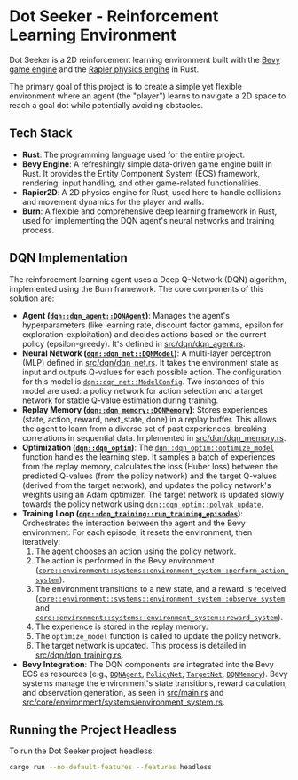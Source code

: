 # Dot Seeker - Reinforcement Learning Environment

Dot Seeker is a 2D reinforcement learning environment built with the [Bevy game engine](https://bevyengine.org/) and the [Rapier physics engine](https://rapier.rs/) in Rust.

The primary goal of this project is to create a simple yet flexible environment where an agent (the "player") learns to navigate a 2D space to reach a goal dot while potentially avoiding obstacles.

## Tech Stack

*   **Rust**: The programming language used for the entire project.
*   **Bevy Engine**: A refreshingly simple data-driven game engine built in Rust. It provides the Entity Component System (ECS) framework, rendering, input handling, and other game-related functionalities.
*   **Rapier2D**: A 2D physics engine for Rust, used here to handle collisions and movement dynamics for the player and walls.
* **Burn**: A flexible and comprehensive deep learning framework in Rust, used for implementing the DQN agent's neural networks and training process.

## DQN Implementation

The reinforcement learning agent uses a Deep Q-Network (DQN) algorithm, implemented using the Burn framework. The core components of this solution are:

*   **Agent ([`dqn::dqn_agent::DQNAgent`](src/dqn/dqn_agent.rs))**: Manages the agent's hyperparameters (like learning rate, discount factor gamma, epsilon for exploration-exploitation) and decides actions based on the current policy (epsilon-greedy). It's defined in [src/dqn/dqn_agent.rs](src/dqn/dqn_agent.rs).
*   **Neural Network ([`dqn::dqn_net::DQNModel`](src/dqn/dqn_net.rs))**: A multi-layer perceptron (MLP) defined in [src/dqn/dqn_net.rs](src/dqn/dqn_net.rs). It takes the environment state as input and outputs Q-values for each possible action. The configuration for this model is [`dqn::dqn_net::ModelConfig`](src/dqn/dqn_net.rs). Two instances of this model are used: a policy network for action selection and a target network for stable Q-value estimation during training.
*   **Replay Memory ([`dqn::dqn_memory::DQNMemory`](src/dqn/dqn_memory.rs))**: Stores experiences (state, action, reward, next_state, done) in a replay buffer. This allows the agent to learn from a diverse set of past experiences, breaking correlations in sequential data. Implemented in [src/dqn/dqn_memory.rs](src/dqn/dqn_memory.rs).
*   **Optimization ([`dqn::dqn_optim`](src/dqn/dqn_optim.rs))**: The [`dqn::dqn_optim::optimize_model`](src/dqn/dqn_optim.rs) function handles the learning step. It samples a batch of experiences from the replay memory, calculates the loss (Huber loss) between the predicted Q-values (from the policy network) and the target Q-values (derived from the target network), and updates the policy network's weights using an Adam optimizer. The target network is updated slowly towards the policy network using [`dqn::dqn_optim::polyak_update`](src/dqn/dqn_optim.rs).
*   **Training Loop ([`dqn::dqn_training::run_training_episodes`](src/dqn/dqn_training.rs))**: Orchestrates the interaction between the agent and the Bevy environment. For each episode, it resets the environment, then iteratively:
    1.  The agent chooses an action using the policy network.
    2.  The action is performed in the Bevy environment ([`core::environment::systems::environment_system::perform_action_system`](src/core/environment/systems/environment_system.rs)).
    3.  The environment transitions to a new state, and a reward is received ([`core::environment::systems::environment_system::observe_system`](src/core/environment/systems/environment_system.rs) and [`core::environment::systems::environment_system::reward_system`](src/core/environment/systems/environment_system.rs)).
    4.  The experience is stored in the replay memory.
    5.  The `optimize_model` function is called to update the policy network.
    6.  The target network is updated.
    This process is detailed in [src/dqn/dqn_training.rs](src/dqn/dqn_training.rs).
*   **Bevy Integration**: The DQN components are integrated into the Bevy ECS as resources (e.g., [`DQNAgent`](src/dqn/dqn_agent.rs), [`PolicyNet`](src/dqn/mod.rs), [`TargetNet`](src/dqn/mod.rs), [`DQNMemory`](src/dqn/dqn_memory.rs)). Bevy systems manage the environment's state transitions, reward calculation, and observation generation, as seen in [src/main.rs](src/main.rs) and [src/core/environment/systems/environment_system.rs](src/core/environment/systems/environment_system.rs).

## Running the Project Headless

To run the Dot Seeker project headless:

```bash
cargo run --no-default-features --features headless
```